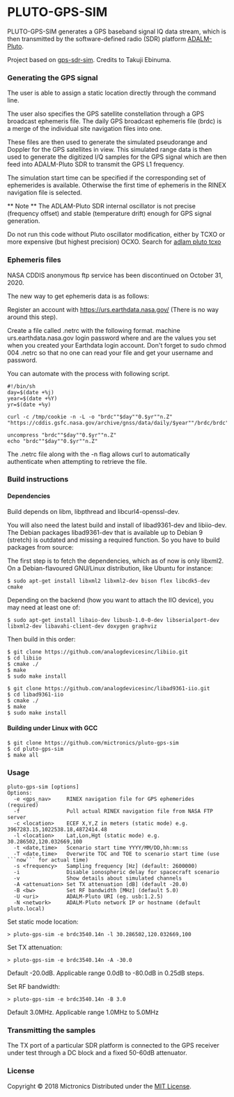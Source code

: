 # PLUTO-GPS-SIM

PLUTO-GPS-SIM generates a GPS baseband signal IQ data stream, which is then transmitted by the
software-defined radio (SDR) platform [ADALM-Pluto](https://wiki.analog.com/university/tools/pluto).

Project based on [gps-sdr-sim](https://github.com/osqzss/gps-sdr-sim). Credits to Takuji Ebinuma.

### Generating the GPS signal

The user is able to assign a static location directly through the command line.

The user also specifies the GPS satellite constellation through a GPS broadcast
ephemeris file. The daily GPS broadcast ephemeris file (brdc) is a merge of the
individual site navigation files into one.

These files are then used to generate the simulated pseudorange and
Doppler for the GPS satellites in view. This simulated range data is
then used to generate the digitized I/Q samples for the GPS signal
which are then feed into ADALM-Pluto SDR to transmit the GPS L1 frequency.

The simulation start time can be specified if the corresponding set of ephemerides
is available. Otherwise the first time of ephemeris in the RINEX navigation file
is selected.

** Note **
The ADLAM-Pluto SDR internal oscillator is not precise (frequency offset) and stable (temperature drift) enough
for GPS signal generation.

Do not run this code without Pluto oscillator modification, either by TCXO or more expensive (but highest precision) OCXO.
Search for [adlam pluto tcxo](https://duckduckgo.com/?q=adlam+pluto+tcxo)

### Ephemeris files

NASA CDDIS anonymous ftp service has been discontinued on October 31, 2020.

The new way to get ephemeris data is as follows:

Register an account with https://urs.earthdata.nasa.gov/ (There is no way around this step).

Create a file called .netrc with the following format.
machine urs.earthdata.nasa.gov login <username> password <password> where <username> and <password> are the values you set when you created your Earthdata login account. Don't forget to sudo chmod 004 .netrc so that no one can read your file and get your username and password.

You can automate with the process with following script.

```
#!/bin/sh
day=$(date +%j)
year=$(date +%Y)
yr=$(date +%y)

curl -c /tmp/cookie -n -L -o "brdc""$day""0.$yr""n.Z" "https://cddis.gsfc.nasa.gov/archive/gnss/data/daily/$year""/brdc/brdc""$day""0.$yr""n.Z"

uncompress "brdc""$day""0.$yr""n.Z"
echo "brdc""$day""0.$yr""n.Z"
```

The .netrc file along with the -n flag allows curl to automatically authenticate when attempting to retrieve the file.

### Build instructions

#### Dependencies

Build depends on libm, libpthread and libcurl4-openssl-dev.

You will also need the latest build and install of libad9361-dev and libiio-dev. The Debian packages
libad9361-dev that is available up to Debian 9 (stretch) is outdated and missing a required function.
So you have to build packages from source:

The first step is to fetch the dependencies, which as of now is only libxml2. On a Debian-flavoured GNU/Linux distribution, like Ubuntu for instance:

```
$ sudo apt-get install libxml2 libxml2-dev bison flex libcdk5-dev cmake
```

Depending on the backend (how you want to attach the IIO device), you may need at least one of:

```
$ sudo apt-get install libaio-dev libusb-1.0-0-dev libserialport-dev libxml2-dev libavahi-client-dev doxygen graphviz
```

Then build in this order:

```
$ git clone https://github.com/analogdevicesinc/libiio.git
$ cd libiio
$ cmake ./
$ make
$ sudo make install
```

```
$ git clone https://github.com/analogdevicesinc/libad9361-iio.git
$ cd libad9361-iio
$ cmake ./
$ make
$ sudo make install
```

#### Building under Linux with GCC

```
$ git clone https://github.com/mictronics/pluto-gps-sim
$ cd pluto-gps-sim
$ make all
```

### Usage

````
pluto-gps-sim [options]
Options:
  -e <gps_nav>     RINEX navigation file for GPS ephemerides (required)
  -f               Pull actual RINEX navigation file from NASA FTP server
  -c <location>    ECEF X,Y,Z in meters (static mode) e.g. 3967283.15,1022538.18,4872414.48
  -l <location>    Lat,Lon,Hgt (static mode) e.g. 30.286502,120.032669,100
  -t <date,time>   Scenario start time YYYY/MM/DD,hh:mm:ss
  -T <date,time>   Overwrite TOC and TOE to scenario start time (use ```now``` for actual time)
  -s <frequency>   Sampling frequency [Hz] (default: 2600000)
  -i               Disable ionospheric delay for spacecraft scenario
  -v               Show details about simulated channels
  -A <attenuation> Set TX attenuation [dB] (default -20.0)
  -B <bw>          Set RF bandwidth [MHz] (default 5.0)
  -U <uri>         ADALM-Pluto URI (eg. usb:1.2.5)
  -N <network>     ADALM-Pluto network IP or hostname (default pluto.local)
````

Set static mode location:

```
> pluto-gps-sim -e brdc3540.14n -l 30.286502,120.032669,100
```

Set TX attenuation:

```
> pluto-gps-sim -e brdc3540.14n -A -30.0
```

Default -20.0dB. Applicable range 0.0dB to -80.0dB in 0.25dB steps.

Set RF bandwidth:

```
> pluto-gps-sim -e brdc3540.14n -B 3.0
```

Default 3.0MHz. Applicable range 1.0MHz to 5.0MHz

### Transmitting the samples

The TX port of a particular SDR platform is connected to the GPS receiver
under test through a DC block and a fixed 50-60dB attenuator.

### License

Copyright &copy; 2018 Mictronics
Distributed under the [MIT License](http://www.opensource.org/licenses/mit-license.php).
